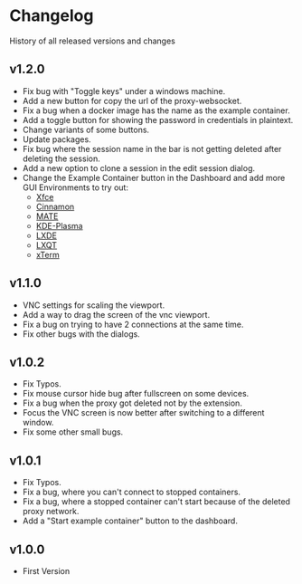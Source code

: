 # Changelog

History of all released versions and changes

## v1.2.0
- Fix bug with "Toggle keys" under a windows machine.
- Add a new button for copy the url of the proxy-websocket.
- Fix a bug when a docker image has the name as the example container.
- Add a toggle button for showing the password in credentials in plaintext.
- Change variants of some buttons.
- Update packages.
- Fix bug where the session name in the bar is not getting deleted after deleting the session.
- Add a new option to clone a session in the edit session dialog.
- Change the Example Container button in the Dashboard and add more GUI Environments to try out:
    - [Xfce](https://github.com/pgmystery/docker-extension-vnc/tree/main/docker/vnc_ubuntu/xfce)
    - [Cinnamon](https://github.com/pgmystery/docker-extension-vnc/tree/main/docker/vnc_ubuntu/cinnamon)
    - [MATE](https://github.com/pgmystery/docker-extension-vnc/tree/main/docker/vnc_ubuntu/mate)
    - [KDE-Plasma](https://github.com/pgmystery/docker-extension-vnc/tree/main/docker/vnc_ubuntu/kde-plasma)
    - [LXDE](https://github.com/pgmystery/docker-extension-vnc/tree/main/docker/vnc_ubuntu/lxde)
    - [LXQT](https://github.com/pgmystery/docker-extension-vnc/tree/main/docker/vnc_ubuntu/lxqt)
    - [xTerm](https://github.com/pgmystery/docker-extension-vnc/tree/main/docker/vnc_ubuntu/xterm)

## v1.1.0
- VNC settings for scaling the viewport.
- Add a way to drag the screen of the vnc viewport.
- Fix a bug on trying to have 2 connections at the same time.
- Fix other bugs with the dialogs.

## v1.0.2
- Fix Typos.
- Fix mouse cursor hide bug after fullscreen on some devices.
- Fix a bug when the proxy got deleted not by the extension.
- Focus the VNC screen is now better after switching to a different window.
- Fix some other small bugs.

## v1.0.1
- Fix Typos.
- Fix a bug, where you can't connect to stopped containers.
- Fix a bug, where a stopped container can't start because of the deleted proxy network.
- Add a "Start example container" button to the dashboard.

## v1.0.0
- First Version
